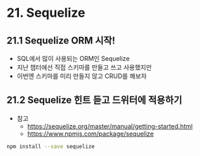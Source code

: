 # 21. Sequelize

## 21.1 Sequelize ORM 시작!

- SQL에서 많이 사용되는 ORM인 Sequelize
- 지난 챕터에선 직접 스키마를 만들고 쓰고 사용했지만
- 이번엔 스키마를 미리 만들지 않고 CRUD를 해보자

## 21.2 Sequelize 힌트 듣고 드위터에 적용하기

- 참고
  - https://sequelize.org/master/manual/getting-started.html
  - https://www.npmjs.com/package/sequelize

```bash
npm install --save sequelize
```
